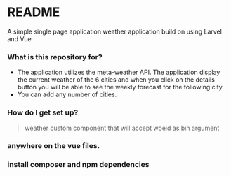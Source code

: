 # README #

A simple single page application weather application build on using Larvel and Vue 

### What is this repository for? ###

* The application utilizes the meta-weather API. The application display the current weather of the 6 cities and when you click on the details button you will be able to see the weekly forecast for the following city.
* You can add any number of cities.

### How do I get set up? ###


> weather custom component that will accept woeid as bin argument
>> <weather v-bind:woeid="9807"></weather>


### anywhere on the vue files. ###

### install composer and npm dependencies ###
